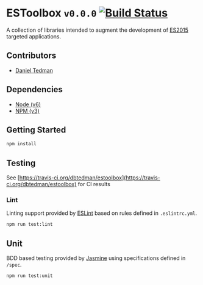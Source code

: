 
# ESToolbox `v0.0.0` [![Build Status](https://travis-ci.org/dbtedman/estoolbox.svg?branch=master)](https://travis-ci.org/dbtedman/estoolbox)

A collection of libraries intended to augment the development of [ES2015](https://babeljs.io/docs/learn-es2015/) targeted applications.

## Contributors

* [Daniel Tedman](http://danieltedman.com)

## Dependencies

* [Node (v6)](https://nodejs.org)
* [NPM (v3)](https://www.npmjs.com )

## Getting Started

```bash
npm install
```

## Testing

See [https://travis-ci.org/dbtedman/estoolbox](https://travis-ci.org/dbtedman/estoolbox) for CI results

### Lint

Linting support provided by [ESLint](http://eslint.org/) based on rules defined in `.eslintrc.yml`.

```bash
npm run test:lint
```

## Unit

BDD based testing provided by [Jasmine](http://jasmine.github.io) using specifications defined in `/spec`.

```bash
npm run test:unit
```
